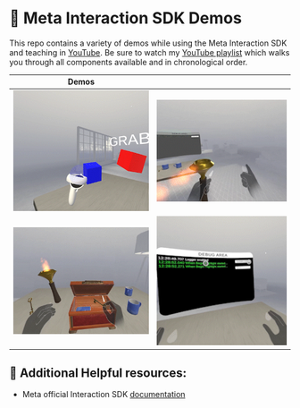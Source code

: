 # :goggles:	Meta Interaction SDK Demos
This repo contains a variety of demos while using the Meta Interaction SDK and teaching in [YouTube](https://www.youtube.com/dilmerv). Be sure to watch my [YouTube playlist](https://www.youtube.com/playlist?list=PLQMQNmwN3FvyE_NEr6A_dPwneirJGNZjP) which walks you through all components available and in chronological order.

|Demos||
|---|---|
|<img src="https://github.com/dilmerv/MetaInteractionSDKDemos/blob/master/docs/images/demo_1.gif" width="300">|<img src="https://github.com/dilmerv/MetaInteractionSDKDemos/blob/master/docs/images/demo_2.gif" width="300">|
|<img src="https://github.com/dilmerv/MetaInteractionSDKDemos/blob/master/docs/images/demo_3.gif" width="300">|<img src="https://github.com/dilmerv/MetaInteractionSDKDemos/blob/master/docs/images/demo_4.gif" width="300">|


## :pushpin: Additional Helpful resources:
- Meta official Interaction SDK [documentation](https://developer.oculus.com/documentation/unity/unity-isdk-interaction-sdk-overview/)